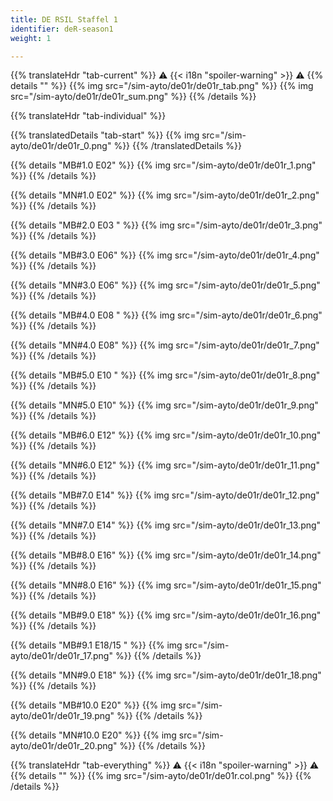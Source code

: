 ```yaml
---
title: DE RSIL Staffel 1
identifier: deR-season1
weight: 1

---
```


{{% translateHdr "tab-current" %}}
:warning: {{< i18n "spoiler-warning" >}} :warning:
{{% details "" %}}
{{% img src="/sim-ayto/de01r/de01r_tab.png" %}}
{{% img src="/sim-ayto/de01r/de01r_sum.png" %}}
{{% /details %}}

{{% translateHdr "tab-individual" %}}

{{% translatedDetails "tab-start" %}}
{{% img src="/sim-ayto/de01r/de01r_0.png" %}}
{{% /translatedDetails %}}

{{% details "MB#1.0 E02" %}}
{{% img src="/sim-ayto/de01r/de01r_1.png" %}}
{{% /details %}}

{{% details "MN#1.0 E02" %}}
{{% img src="/sim-ayto/de01r/de01r_2.png" %}}
{{% /details %}}

{{% details "MB#2.0 E03 " %}}
{{% img src="/sim-ayto/de01r/de01r_3.png" %}}
{{% /details %}}

{{% details "MB#3.0 E06" %}}
{{% img src="/sim-ayto/de01r/de01r_4.png" %}}
{{% /details %}}

{{% details "MN#3.0 E06" %}}
{{% img src="/sim-ayto/de01r/de01r_5.png" %}}
{{% /details %}}

{{% details "MB#4.0 E08 " %}}
{{% img src="/sim-ayto/de01r/de01r_6.png" %}}
{{% /details %}}

{{% details "MN#4.0 E08" %}}
{{% img src="/sim-ayto/de01r/de01r_7.png" %}}
{{% /details %}}

{{% details "MB#5.0 E10 " %}}
{{% img src="/sim-ayto/de01r/de01r_8.png" %}}
{{% /details %}}

{{% details "MN#5.0 E10" %}}
{{% img src="/sim-ayto/de01r/de01r_9.png" %}}
{{% /details %}}

{{% details "MB#6.0 E12" %}}
{{% img src="/sim-ayto/de01r/de01r_10.png" %}}
{{% /details %}}

{{% details "MN#6.0 E12" %}}
{{% img src="/sim-ayto/de01r/de01r_11.png" %}}
{{% /details %}}

{{% details "MB#7.0 E14" %}}
{{% img src="/sim-ayto/de01r/de01r_12.png" %}}
{{% /details %}}

{{% details "MN#7.0 E14" %}}
{{% img src="/sim-ayto/de01r/de01r_13.png" %}}
{{% /details %}}

{{% details "MB#8.0 E16" %}}
{{% img src="/sim-ayto/de01r/de01r_14.png" %}}
{{% /details %}}

{{% details "MN#8.0 E16" %}}
{{% img src="/sim-ayto/de01r/de01r_15.png" %}}
{{% /details %}}

{{% details "MB#9.0 E18" %}}
{{% img src="/sim-ayto/de01r/de01r_16.png" %}}
{{% /details %}}

{{% details "MB#9.1 E18/15 " %}}
{{% img src="/sim-ayto/de01r/de01r_17.png" %}}
{{% /details %}}

{{% details "MN#9.0 E18" %}}
{{% img src="/sim-ayto/de01r/de01r_18.png" %}}
{{% /details %}}

{{% details "MB#10.0 E20" %}}
{{% img src="/sim-ayto/de01r/de01r_19.png" %}}
{{% /details %}}

{{% details "MN#10.0 E20" %}}
{{% img src="/sim-ayto/de01r/de01r_20.png" %}}
{{% /details %}}

{{% translateHdr "tab-everything" %}}
:warning: {{< i18n "spoiler-warning" >}} :warning:
{{% details "" %}}
{{% img src="/sim-ayto/de01r/de01r.col.png" %}}
{{% /details %}}
